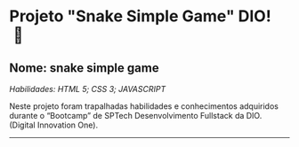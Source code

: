 # Projeto "Snake Simple Game" DIO​!​ ​ ​ ​ ​ ​ ​ :snake:

## Nome: snake simple game

*Habilidades: HTML 5; CSS 3; JAVASCRIPT*

Neste projeto foram trapalhadas habilidades e conhecimentos adquiridos durante o “Bootcamp” de SPTech Desenvolvimento Fullstack da DIO. (Digital Innovation One).
______________________________________________________________________________

